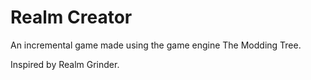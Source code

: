 # Realm Creator

An incremental game made using the game engine The Modding Tree.

Inspired by Realm Grinder.
